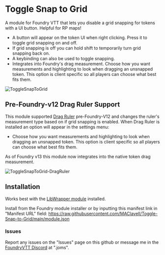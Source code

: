 # Toggle Snap to Grid
A module for Foundry VTT that lets you disable a grid snapping for tokens with a UI button. Helpful for RP maps!
* A button will appear on the token UI when right clicking. Press it to toggle grid snapping on and off.
* If grid snapping is off you can hold shift to temporarily turn grid snapping back on.
* A keybinding can also be used to toggle snapping.
* Integrates into Foundry's drag measurement. Choose how you want measurements and highlighting to look when dragging an unsnapped token. This option is client specific so all players can choose what best fits them.

![ToggleSnapToGrid](https://user-images.githubusercontent.com/25129246/125176345-ad184d00-e1a0-11eb-8be4-d04e5fe329c0.gif)

## Pre-Foundry-v12 Drag Ruler Support
This module supported [Drag Ruler](https://github.com/manuelVo/foundryvtt-drag-ruler) pre-Foundry-V12 and changes the ruler's measurement type based on if grid snapping is enabled. When Drag Ruler is installed an option will appear in the settings menu: 
* Choose how you want measurements and highlighting to look when dragging an unsnapped token. This option is client specific so all players can choose what best fits them.

As of Foundry v13 this module now integrates into the native token drag measurement.

![ToggleSnapToGrid-DragRuler](https://user-images.githubusercontent.com/25129246/125176486-bc4bca80-e1a1-11eb-808d-fd4fb35016c6.gif)

## Installation
Works best with the [LibWrapper module](https://github.com/ruipin/fvtt-lib-wrapper) installed.

Install from the Foundry module installer or by inputting this manifest link in "Manifest URL" field: https://raw.githubusercontent.com/MAClavell/Toggle-Snap-to-Grid/main/module.json

### Issues
Report any issues on the "Issues" page on this github or message me in the [FoundryVTT Discord](https://discord.gg/foundryvtt) at ".joms".
